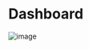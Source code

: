 # Dashboard
![image](https://github.com/sayidbek-bakhrom/olympic-games-analysis/assets/87595572/0f3c2263-3546-4c9a-9960-6dce0c97f0dc)
